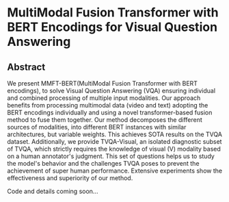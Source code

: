 # MultiModal Fusion Transformer with BERT Encodings for Visual Question Answering

## Abstract
We present MMFT-BERT(MultiModal Fusion Transformer with BERT encodings), to solve Visual Question Answering (VQA) ensuring individual and combined processing of multiple input modalities. Our approach benefits from processing multimodal data (video and text) adopting the BERT encodings individually and using a novel transformer-based fusion method to fuse them together. Our method decomposes the different sources of modalities, into different BERT instances with similar architectures, but variable weights. This achieves SOTA results on the TVQA dataset. Additionally, we provide TVQA-Visual, an isolated diagnostic subset of TVQA, which strictly requires the knowledge of visual (V) modality based on a human annotator's judgment. This set of questions helps us to study the model's behavior and the challenges TVQA poses to prevent the achievement of super human performance. Extensive experiments show the effectiveness and superiority of our method.

Code and details coming soon...
